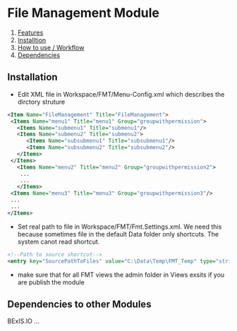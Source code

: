 # File Management Module


1. [Features](#Features)
2. [Installtion](#install)
3. [How to use / Workflow](#how_to)
4. [Dependencies](#depend)



## Installation <a name="install"></a>

- Edit XML file in Workspace/FMT/Menu-Config.xml which describes the dirctory struture

 ```XML
<Item Name="FileManagement" Title="FileManagement">
  <Items Name="menu1" Title="menu1" Group="groupwithpermission">
    <Items Name="submenu1" Title="submenu1"/> 
    <Items Name="submenu2" Title="submenu2">
       <Items Name="subsubmenu1" Title="subsubmenu1"/>
       <Items Name="subsubmenu2" Title="subsubmenu2"/> 
    </Items>
  </Items>
    <Items Name="menu2" Title="menu2" Group="groupwithpermission2">
     ...
     ...
    </Items>
  <Items Name="menu3" Title="menu3" Group="groupwithpermission3"/>
  ...
  ...
</Items>
 ```
 
 - Set real path to file in Workspace/FMT/Fmt.Settings.xml. We need this because sometimes file in the default Data folder only shortcuts. The system canot read shortcut.
 
  ```XML
<!--Path to source shortcut-->
  <entry key="SourcePathToFiles" value="C:\Data\Temp\FMT_Temp" type="string"/>
  ```
 
 - make sure that for all FMT views the admin folder in Views exsits if you are publish the module


## Dependencies to other Modules

BExIS.IO ...
